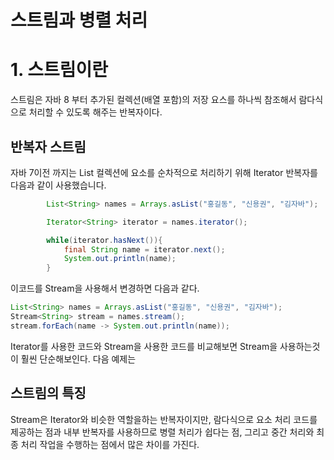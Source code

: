 # 스트림과 병렬 처리

# 1. 스트림이란
스트림은 자바 8 부터 추가된 컬렉션(배열 포함)의 저장 요스를 하나씩 참조해서 람다식으로 처리할 수 있도록 해주는 반복자이다.

## 반복자 스트림

자바 7이전 까지는 List<String> 컬렉션에 요소를 순차적으로 처리하기 위해 Iterator 반복자를 다음과 같이 사용했습니다. 
```java
        List<String> names = Arrays.asList("홍길동", "신용권", "김자바");

        Iterator<String> iterator = names.iterator();

        while(iterator.hasNext()){
            final String name = iterator.next();
            System.out.println(name);
        }
```
이코드를 Stream을 사용해서 변경하면 다음과 같다.

```java
List<String> names = Arrays.asList("홍길동", "신용권", "김자바");
Stream<String> stream = names.stream();
stream.forEach(name -> System.out.println(name));
```
Iterator를 사용한 코드와 Stream을 사용한 코드를 비교해보면 Stream을 사용하는것이 훨씬 단순해보인다. 다음 예제는 

## 스트림의 특징
Stream은 Iterator와 비슷한 역할을하는 반복자이지만, 람다식으로 요소 처리 코드를 제공하는 점과 내부 반복자를 사용하므로 병렬 처리가 쉽다는 점, 그리고 중간 처리와 최종 처리 작업을 수행하는 점에서 많은 차이를 가진다.



##